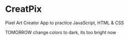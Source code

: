 # CreatPix
Pixel Art Creator App to practice JavaScript, HTML &amp; CSS
 
TOMORROW change colors to dark, its too bright now
